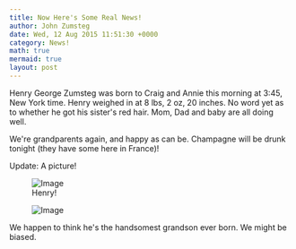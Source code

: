 ```yaml
---
title: Now Here's Some Real News!
author: John Zumsteg
date: Wed, 12 Aug 2015 11:51:30 +0000
category: News!
math: true
mermaid: true
layout: post
---
```

Henry George Zumsteg was born to Craig and Annie this morning at 3:45, New York time. Henry weighed in at 8 lbs, 2 oz, 20 inches. No word yet as to whether he got his sister's red hair. Mom, Dad and baby are all doing well.

We're grandparents again, and happy as can be. Champagne will be drunk tonight (they have some here in France)!

Update: A picture!

<figure>
	<img class = "landscape" src="{{"/assets/images/2015/08/IMG_0023.jpg" | prepend: site.baseurl  }}" alt="Image" />
	<figcaption>Henry!</figcaption>
</figure>
<figure>
	<img class = "landscape" src="{{"/assets/images/2015/08/IMG_00231.jpg" | prepend: site.baseurl  }}" alt="Image" />
	<figcaption></figcaption>
</figure>

We happen to think he's the handsomest grandson ever born. We might be biased.
